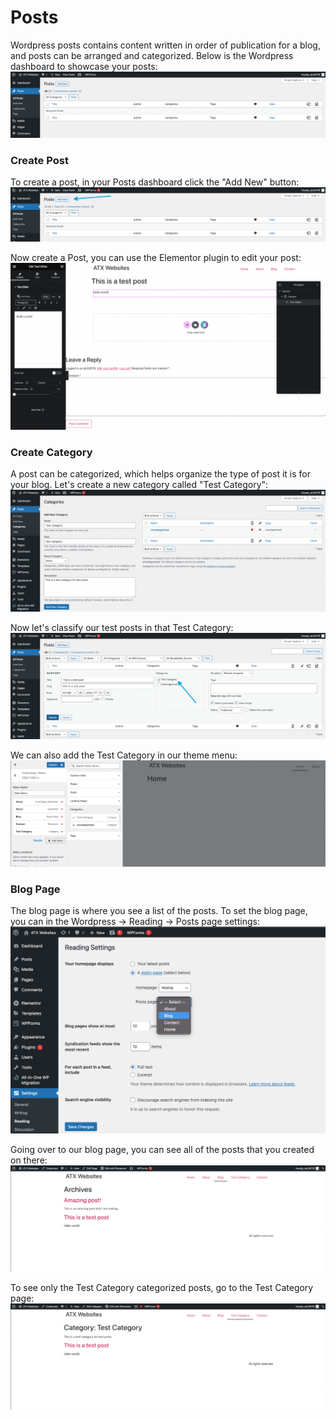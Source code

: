 # Posts
Wordpress posts contains content written in order of publication for a blog, and posts can be arranged and categorized. Below is the Wordpress dashboard to showcase your posts:
![posts](misc/posts-dashboard.png)

### Create Post
To create a post, in your Posts dashboard click the "Add New" button:
![add new post](misc/posts-add-new.png)

Now create a Post, you can use the Elementor plugin to edit your post:
![test post](misc/elementor-test-post.png)

### Create Category
A post can be categorized, which helps organize the type of post it is for your blog. Let's create a new category called "Test Category":
![test category](misc/categories-test-category.png)

Now let's classify our test posts in that Test Category:
![set post test category](misc/posts-set-test-category.png)

We can also add the Test Category in our theme menu:
![set test category menu](misc/themes-test-category-menu.png)

### Blog Page
The blog page is where you see a list of the posts. To set the blog page, you can in the Wordpress -> Reading -> Posts page settings:
![settings blog page](misc/settings-blog-page.png)

Going over to our blog page, you can see all of the posts that you created on there:
![blog page](misc/blog-page.png)

To see only the Test Category categorized posts, go to the Test Category page:
![test category page](misc/test-category-page.png)
